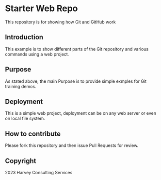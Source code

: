 # Starter Web Repo

This repository is for showing how Git and GitHub work

## Introduction

This example is to show different parts of the Git repository and various commands using a web project. 

## Purpose

As stated above, the main Purpose is to provide simple exmples for Git training demos. 

## Deployment

This is a simple web project, deployment can be on any web server or even on local file system. 

## How to contribute

Please fork this repository and then issue Pull Requests for review.

## Copyright

2023 Harvey Consulting Services
